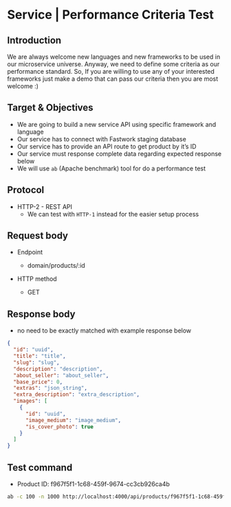 # Service | Performance Criteria Test

## Introduction

We are always welcome new languages and new frameworks to be used in our microservice universe. Anyway, we need to define some criteria as our performance standard. So, If you are willing to use any of your interested frameworks just make a demo that can pass our criteria then you are most welcome :)


## Target & Objectives
- We are going to build a new service API using specific framework and language
- Our service has to connect with Fastwork staging database
- Our service has to provide an API route to get product by it’s ID
- Our service must response complete data regarding expected response below
- We will use `ab` (Apache benchmark) tool  for do a performance test


## Protocol
- HTTP-2 - REST API
  - We can test with `HTTP-1` instead for the easier setup process


## Request body
- Endpoint
  - domain/products/:id

- HTTP method
  - GET


## Response body
- no need to be exactly matched with example response below
```json
{
  "id": "uuid",
  "title": "title",
  "slug": "slug",
  "description": "description",
  "about_seller": "about_seller",
  "base_price": 0,
  "extras": "json_string",
  "extra_description": "extra_description",
  "images": [
    {
      "id": "uuid",
      "image_medium": "image_medium",
      "is_cover_photo": true
    }
  ]
}
```

## Test command

- Product ID: f967f5f1-1c68-459f-9674-cc3cb926ca4b
```bash
ab -c 100 -n 1000 http://localhost:4000/api/products/f967f5f1-1c68-459f-9674-cc3cb926ca4b
```
